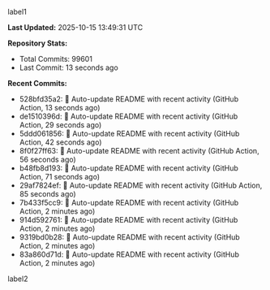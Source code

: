 
label1 
<!-- ACTIVITY_START -->
**Last Updated:** 2025-10-15 13:49:31 UTC

**Repository Stats:**
- Total Commits: 99601
- Last Commit: 13 seconds ago

**Recent Commits:**
- 528bfd35a2: 🤖 Auto-update README with recent activity (GitHub Action, 13 seconds ago)
- de1510396d: 🤖 Auto-update README with recent activity (GitHub Action, 29 seconds ago)
- 5ddd061856: 🤖 Auto-update README with recent activity (GitHub Action, 42 seconds ago)
- 8f0f27ff63: 🤖 Auto-update README with recent activity (GitHub Action, 56 seconds ago)
- b48fb8d193: 🤖 Auto-update README with recent activity (GitHub Action, 71 seconds ago)
- 29af7824ef: 🤖 Auto-update README with recent activity (GitHub Action, 85 seconds ago)
- 7b433f5cc9: 🤖 Auto-update README with recent activity (GitHub Action, 2 minutes ago)
- 914d592761: 🤖 Auto-update README with recent activity (GitHub Action, 2 minutes ago)
- 9319bd0b28: 🤖 Auto-update README with recent activity (GitHub Action, 2 minutes ago)
- 83a860d71d: 🤖 Auto-update README with recent activity (GitHub Action, 2 minutes ago)
<!-- ACTIVITY_END -->

label2
